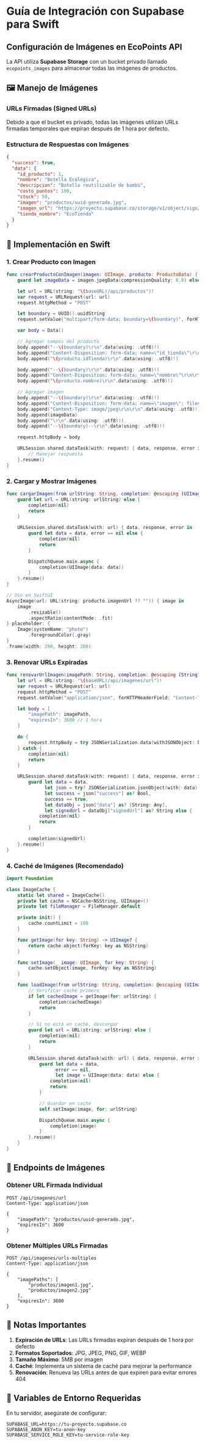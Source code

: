 # Guía de Integración con Supabase para Swift

## Configuración de Imágenes en EcoPoints API

La API utiliza **Supabase Storage** con un bucket privado llamado `ecopoints_images` para almacenar todas las imágenes de productos.

## 🖼️ Manejo de Imágenes

### URLs Firmadas (Signed URLs)

Debido a que el bucket es privado, todas las imágenes utilizan URLs firmadas temporales que expiran después de 1 hora por defecto.

### Estructura de Respuestas con Imágenes

```json
{
  "success": true,
  "data": {
    "id_producto": 1,
    "nombre": "Botella Ecológica",
    "descripcion": "Botella reutilizable de bambú",
    "costo_puntos": 100,
    "stock": 50,
    "imagen": "productos/uuid-generado.jpg",
    "imagen_url": "https://proyecto.supabase.co/storage/v1/object/sign/ecopoints_images/productos/uuid-generado.jpg?token=...",
    "tienda_nombre": "EcoTienda"
  }
}
```

## 📱 Implementación en Swift

### 1. Crear Producto con Imagen

```swift
func crearProductoConImagen(imagen: UIImage, producto: ProductoData) {
    guard let imageData = imagen.jpegData(compressionQuality: 0.8) else { return }

    let url = URL(string: "\(baseURL)/api/productos")!
    var request = URLRequest(url: url)
    request.httpMethod = "POST"

    let boundary = UUID().uuidString
    request.setValue("multipart/form-data; boundary=\(boundary)", forHTTPHeaderField: "Content-Type")

    var body = Data()

    // Agregar campos del producto
    body.append("--\(boundary)\r\n".data(using: .utf8)!)
    body.append("Content-Disposition: form-data; name=\"id_tienda\"\r\n\r\n".data(using: .utf8)!)
    body.append("\(producto.idTienda)\r\n".data(using: .utf8)!)

    body.append("--\(boundary)\r\n".data(using: .utf8)!)
    body.append("Content-Disposition: form-data; name=\"nombre\"\r\n\r\n".data(using: .utf8)!)
    body.append("\(producto.nombre)\r\n".data(using: .utf8)!)

    // Agregar imagen
    body.append("--\(boundary)\r\n".data(using: .utf8)!)
    body.append("Content-Disposition: form-data; name=\"imagen\"; filename=\"producto.jpg\"\r\n".data(using: .utf8)!)
    body.append("Content-Type: image/jpeg\r\n\r\n".data(using: .utf8)!)
    body.append(imageData)
    body.append("\r\n".data(using: .utf8)!)
    body.append("--\(boundary)--\r\n".data(using: .utf8)!)

    request.httpBody = body

    URLSession.shared.dataTask(with: request) { data, response, error in
        // Manejar respuesta
    }.resume()
}
```

### 2. Cargar y Mostrar Imágenes

```swift
func cargarImagen(from urlString: String, completion: @escaping (UIImage?) -> Void) {
    guard let url = URL(string: urlString) else {
        completion(nil)
        return
    }

    URLSession.shared.dataTask(with: url) { data, response, error in
        guard let data = data, error == nil else {
            completion(nil)
            return
        }

        DispatchQueue.main.async {
            completion(UIImage(data: data))
        }
    }.resume()
}

// Uso en SwiftUI
AsyncImage(url: URL(string: producto.imagenUrl ?? "")) { image in
    image
        .resizable()
        .aspectRatio(contentMode: .fit)
} placeholder: {
    Image(systemName: "photo")
        .foregroundColor(.gray)
}
.frame(width: 200, height: 200)
```

### 3. Renovar URLs Expiradas

```swift
func renovarUrlImagen(imagePath: String, completion: @escaping (String?) -> Void) {
    let url = URL(string: "\(baseURL)/api/imagenes/url")!
    var request = URLRequest(url: url)
    request.httpMethod = "POST"
    request.setValue("application/json", forHTTPHeaderField: "Content-Type")

    let body = [
        "imagePath": imagePath,
        "expiresIn": 3600 // 1 hora
    ]

    do {
        request.httpBody = try JSONSerialization.data(withJSONObject: body)
    } catch {
        completion(nil)
        return
    }

    URLSession.shared.dataTask(with: request) { data, response, error in
        guard let data = data,
              let json = try? JSONSerialization.jsonObject(with: data) as? [String: Any],
              let success = json["success"] as? Bool,
              success == true,
              let dataObj = json["data"] as? [String: Any],
              let signedUrl = dataObj["signedUrl"] as? String else {
            completion(nil)
            return
        }

        completion(signedUrl)
    }.resume()
}
```

### 4. Caché de Imágenes (Recomendado)

```swift
import Foundation

class ImageCache {
    static let shared = ImageCache()
    private let cache = NSCache<NSString, UIImage>()
    private let fileManager = FileManager.default

    private init() {
        cache.countLimit = 100
    }

    func getImage(for key: String) -> UIImage? {
        return cache.object(forKey: key as NSString)
    }

    func setImage(_ image: UIImage, for key: String) {
        cache.setObject(image, forKey: key as NSString)
    }

    func loadImage(from urlString: String, completion: @escaping (UIImage?) -> Void) {
        // Verificar caché primero
        if let cachedImage = getImage(for: urlString) {
            completion(cachedImage)
            return
        }

        // Si no está en caché, descargar
        guard let url = URL(string: urlString) else {
            completion(nil)
            return
        }

        URLSession.shared.dataTask(with: url) { data, response, error in
            guard let data = data,
                  error == nil,
                  let image = UIImage(data: data) else {
                completion(nil)
                return
            }

            // Guardar en caché
            self.setImage(image, for: urlString)

            DispatchQueue.main.async {
                completion(image)
            }
        }.resume()
    }
}
```

## 🎯 Endpoints de Imágenes

### Obtener URL Firmada Individual

```
POST /api/imagenes/url
Content-Type: application/json

{
    "imagePath": "productos/uuid-generado.jpg",
    "expiresIn": 3600
}
```

### Obtener Múltiples URLs Firmadas

```
POST /api/imagenes/urls-multiples
Content-Type: application/json

{
    "imagePaths": [
        "productos/imagen1.jpg",
        "productos/imagen2.jpg"
    ],
    "expiresIn": 3600
}
```

## 📝 Notas Importantes

1. **Expiración de URLs**: Las URLs firmadas expiran después de 1 hora por defecto
2. **Formatos Soportados**: JPG, JPEG, PNG, GIF, WEBP
3. **Tamaño Máximo**: 5MB por imagen
4. **Caché**: Implementa un sistema de caché para mejorar la performance
5. **Renovación**: Renueva las URLs antes de que expiren para evitar errores 404

## 🔧 Variables de Entorno Requeridas

En tu servidor, asegúrate de configurar:

```env
SUPABASE_URL=https://tu-proyecto.supabase.co
SUPABASE_ANON_KEY=tu-anon-key
SUPABASE_SERVICE_ROLE_KEY=tu-service-role-key
```
